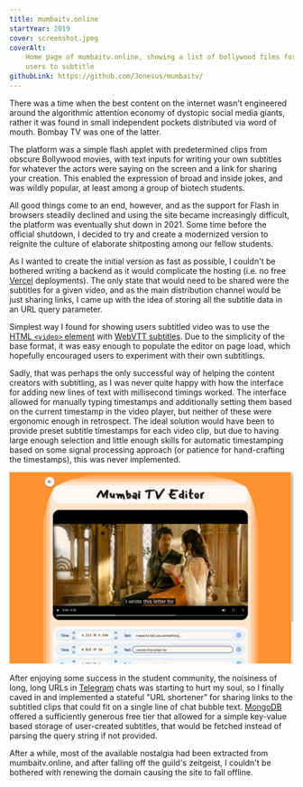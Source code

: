 ```yaml
---
title: mumbaitv.online
startYear: 2019
cover: screenshot.jpeg
coverAlt:
    Home page of mumbaitv.online, showing a list of bollywood films for the
    users to subtitle
githubLink: https://github.com/Jonesus/mumbaitv/
---
```


There was a time when the best content on the internet wasn't engineered around
the algorithmic attention economy of dystopic social media giants, rather it was
found in small independent pockets distributed via word of mouth. Bombay TV was
one of the latter.

The platform was a simple flash applet with predetermined clips from obscure
Bollywood movies, with text inputs for writing your own subtitles for whatever
the actors were saying on the screen and a link for sharing your creation. This
enabled the expression of broad and inside jokes, and was wildly popular, at
least among a group of biotech students.

All good things come to an end, however, and as the support for Flash in
browsers steadily declined and using the site became increasingly difficult, the
platform was eventually shut down in 2021. Some time before the official
shutdown, I decided to try and create a modernized version to reignite the
culture of elaborate shitposting among our fellow students.

As I wanted to create the initial version as fast as possible, I couldn't be
bothered writing a backend as it would complicate the hosting (i.e. no free
[Vercel](https://vercel.com/) deployments). The only state that would need to be
shared were the subtitles for a given video, and as the main distribution
channel would be just sharing links, I came up with the idea of storing all the
subtitle data in an URL query parameter.

Simplest way I found for showing users subtitled video was to use the
[HTML `<video>` element](https://developer.mozilla.org/en-US/docs/Web/HTML/Element/video)
with
[WebVTT subtitles](https://developer.mozilla.org/en-US/docs/Web/API/WebVTT_API/Web_Video_Text_Tracks_Format).
Due to the simplicity of the base format, it was easy enough to populate the
editor on page load, which hopefully encouraged users to experiment with their
own subtitlings.

Sadly, that was perhaps the only successful way of helping the content creators
with subtitling, as I was never quite happy with how the interface for adding
new lines of text with millisecond timings worked. The interface allowed for
manually typing timestamps and additionally setting them based on the current
timestamp in the video player, but neither of these were ergonomic enough in
retrospect. The ideal solution would have been to provide preset subtitle
timestamps for each video clip, but due to having large enough selection and
little enough skills for automatic timestamping based on some signal processing
approach (or patience for hand-crafting the timestamps), this was never
implemented.

![Mumbaitv.online subtitle editor screen, showing a still image from the 2019 Bollywood movie "Super 30".](subtitling.png "View of the editor with 2019 Bollywood classic Super 30. Caption this!")

After enjoying some success in the student community, the noisiness of long,
long URLs in [Telegram](https://telegram.org/) chats was starting to hurt my
soul, so I finally caved in and implemented a stateful "URL shortener" for
sharing links to the subtitled clips that could fit on a single line of chat
bubble text. [MongoDB](https://www.mongodb.com/) offered a sufficiently generous
free tier that allowed for a simple key-value based storage of user-created
subtitles, that would be fetched instead of parsing the query string if not
provided.

After a while, most of the available nostalgia had been extracted from
mumbaitv.online, and after falling off the guild's zeitgeist, I couldn't be
bothered with renewing the domain causing the site to fall offline.
